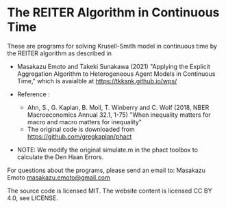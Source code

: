 # The REITER Algorithm in Continuous Time

These are programs for solving Krusell-Smith model in continuous time by the REITER algorithm as described in

* Masakazu Emoto and Takeki Sunakawa (2021) "Applying the Explicit Aggregation Algorithm to Heterogeneous Agent Models in Continuous Time," which is avaialble at https://tkksnk.github.io/wps/

* Reference :
  * Ahn, S., G. Kaplan, B. Moll, T. Winberry and C. Wolf (2018, NBER Macroeconomics Annual 32.1, 1-75) "When inequality matters for macro and macro matters for inequality"
  * The original code is downloaded from https://github.com/gregkaplan/phact

* NOTE: We modify the original simulate.m in the phact toolbox to calculate the Den Haan Errors.

For questions about the programs, please send an email to: Masakazu Emoto <masakazu.emoto@gmail.com>

The source code is licensed MIT. The website content is licensed CC BY 4.0, see LICENSE.
